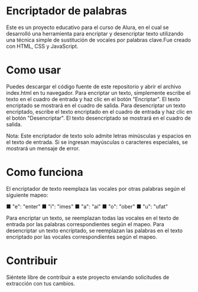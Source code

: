 # Encriptador de palabras

Este es un proyecto educativo para el curso de Alura, en el cual se desarrolló una herramienta para encriptar y desencriptar texto utilizando una técnica simple de sustitución de vocales por palabras clave.Fue creado con HTML, CSS y JavaScript.

# Como usar

Puedes descargar el código fuente de este repositorio y abrir el archivo index.html en tu navegador.
Para encriptar un texto, simplemente escribe el texto en el cuadro de entrada y haz clic en el botón "Encriptar". El texto encriptado se mostrará en el cuadro de salida.
Para desencriptar un texto encriptado, escribe el texto encriptado en el cuadro de entrada y haz clic en el botón "Desencriptar". El texto desencriptado se mostrará en el cuadro de salida.

Nota: Este encriptador de texto solo admite letras minúsculas y espacios en el texto de entrada. Si se ingresan mayúsculas o caracteres especiales, se mostrará un mensaje de error.

# Como funciona

El encriptador de texto reemplaza las vocales por otras palabras según el siguiente mapeo:

■ "e": "enter"
■ "i": "imes"
■ "a": "ai"
■ "o": "ober"
■ "u": "ufat"

Para encriptar un texto, se reemplazan todas las vocales en el texto de entrada por las palabras correspondientes según el mapeo.
Para desencriptar un texto encriptado, se reemplazan las palabras en el texto encriptado por las vocales correspondientes según el mapeo.

# Contribuir
Siéntete libre de contribuir a este proyecto enviando solicitudes de extracción con tus cambios.
